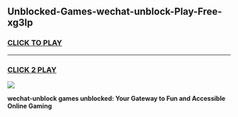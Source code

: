 
## Unblocked-Games-wechat-unblock-Play-Free-xg3lp
<h3>
<a href="https://premium76.site?title=wechat-unblock&ref=23A">CLICK TO PLAY</a></h3>
<hr>

<h3>
<a href="https://premium76.site?title=wechat-unblock&ref=23A">CLICK 2 PLAY</a>
  
</h3>

<a href="https://premium76.site?title=wechat-unblock&ref=23A"><img src="https://clearcache.store/games.png"></a>


**wechat-unblock games unblocked: Your Gateway to Fun and Accessible Online Gaming**

